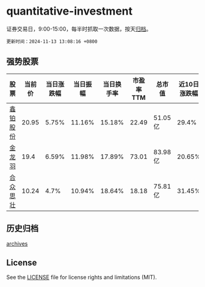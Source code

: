# quantitative-investment

证券交易日，9:00-15:00，每半时抓取一次数据，按天[归档](archives)。

`更新时间：2024-11-13 13:08:16 +0800`

## 强势股票

|股票|当前价|当日涨跌幅|当日振幅|当日换手率|市盈率TTM|总市值|近10日涨跌幅|
|----|----|----|----|----|----|----|----|
|[鑫铂股份](https://xueqiu.com/S/SZ003038)|20.95|5.75%|11.16%|15.18%|22.49|51.05亿|29.4%|
|[金龙羽](https://xueqiu.com/S/SZ002882)|19.4|6.59%|11.98%|17.89%|73.01|83.98亿|20.65%|
|[合众思壮](https://xueqiu.com/S/SZ002383)|10.24|4.7%|10.94%|18.64%|18.18|75.81亿|31.45%|

## 历史归档

[archives](archives)

## License

See the [LICENSE](LICENSE) file for license rights and limitations (MIT).